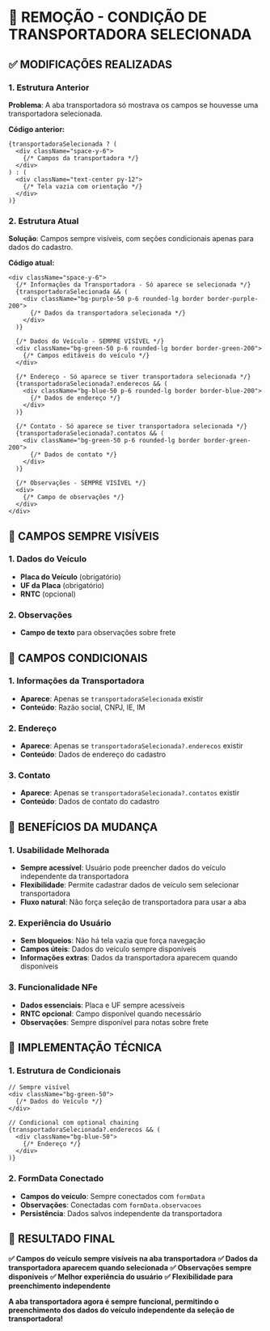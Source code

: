 # 🚛 REMOÇÃO - CONDIÇÃO DE TRANSPORTADORA SELECIONADA

## ✅ **MODIFICAÇÕES REALIZADAS**

### **1. Estrutura Anterior**
**Problema**: A aba transportadora só mostrava os campos se houvesse uma transportadora selecionada.

**Código anterior:**
```tsx
{transportadoraSelecionada ? (
  <div className="space-y-6">
    {/* Campos da transportadora */}
  </div>
) : (
  <div className="text-center py-12">
    {/* Tela vazia com orientação */}
  </div>
)}
```

### **2. Estrutura Atual**
**Solução**: Campos sempre visíveis, com seções condicionais apenas para dados do cadastro.

**Código atual:**
```tsx
<div className="space-y-6">
  {/* Informações da Transportadora - Só aparece se selecionada */}
  {transportadoraSelecionada && (
    <div className="bg-purple-50 p-6 rounded-lg border border-purple-200">
      {/* Dados da transportadora selecionada */}
    </div>
  )}

  {/* Dados do Veículo - SEMPRE VISÍVEL */}
  <div className="bg-green-50 p-6 rounded-lg border border-green-200">
    {/* Campos editáveis do veículo */}
  </div>

  {/* Endereço - Só aparece se tiver transportadora selecionada */}
  {transportadoraSelecionada?.enderecos && (
    <div className="bg-blue-50 p-6 rounded-lg border border-blue-200">
      {/* Dados de endereço */}
    </div>
  )}

  {/* Contato - Só aparece se tiver transportadora selecionada */}
  {transportadoraSelecionada?.contatos && (
    <div className="bg-green-50 p-6 rounded-lg border border-green-200">
      {/* Dados de contato */}
    </div>
  )}

  {/* Observações - SEMPRE VISÍVEL */}
  <div>
    {/* Campo de observações */}
  </div>
</div>
```

## 🎯 **CAMPOS SEMPRE VISÍVEIS**

### **1. Dados do Veículo**
- **Placa do Veículo** (obrigatório)
- **UF da Placa** (obrigatório)
- **RNTC** (opcional)

### **2. Observações**
- **Campo de texto** para observações sobre frete

## 🔄 **CAMPOS CONDICIONAIS**

### **1. Informações da Transportadora**
- **Aparece**: Apenas se `transportadoraSelecionada` existir
- **Conteúdo**: Razão social, CNPJ, IE, IM

### **2. Endereço**
- **Aparece**: Apenas se `transportadoraSelecionada?.enderecos` existir
- **Conteúdo**: Dados de endereço do cadastro

### **3. Contato**
- **Aparece**: Apenas se `transportadoraSelecionada?.contatos` existir
- **Conteúdo**: Dados de contato do cadastro

## 🎨 **BENEFÍCIOS DA MUDANÇA**

### **1. Usabilidade Melhorada**
- **Sempre acessível**: Usuário pode preencher dados do veículo independente da transportadora
- **Flexibilidade**: Permite cadastrar dados de veículo sem selecionar transportadora
- **Fluxo natural**: Não força seleção de transportadora para usar a aba

### **2. Experiência do Usuário**
- **Sem bloqueios**: Não há tela vazia que força navegação
- **Campos úteis**: Dados do veículo sempre disponíveis
- **Informações extras**: Dados da transportadora aparecem quando disponíveis

### **3. Funcionalidade NFe**
- **Dados essenciais**: Placa e UF sempre acessíveis
- **RNTC opcional**: Campo disponível quando necessário
- **Observações**: Sempre disponível para notas sobre frete

## 🔧 **IMPLEMENTAÇÃO TÉCNICA**

### **1. Estrutura de Condicionais**
```tsx
// Sempre visível
<div className="bg-green-50">
  {/* Dados do Veículo */}
</div>

// Condicional com optional chaining
{transportadoraSelecionada?.enderecos && (
  <div className="bg-blue-50">
    {/* Endereço */}
  </div>
)}
```

### **2. FormData Conectado**
- **Campos do veículo**: Sempre conectados com `formData`
- **Observações**: Conectadas com `formData.observacoes`
- **Persistência**: Dados salvos independente da transportadora

## 🎉 **RESULTADO FINAL**

**✅ Campos do veículo sempre visíveis na aba transportadora**
**✅ Dados da transportadora aparecem quando selecionada**
**✅ Observações sempre disponíveis**
**✅ Melhor experiência do usuário**
**✅ Flexibilidade para preenchimento independente**

**A aba transportadora agora é sempre funcional, permitindo o preenchimento dos dados do veículo independente da seleção de transportadora!**






